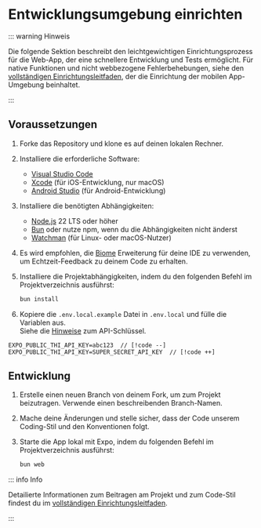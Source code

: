 # Entwicklungsumgebung einrichten

::: warning Hinweis

Die folgende Sektion beschreibt den leichtgewichtigen Einrichtungsprozess für die Web-App, der eine schnellere Entwicklung und Tests ermöglicht.
Für native Funktionen und nicht webbezogene Fehlerbehebungen, siehe den [vollständigen Einrichtungsleitfaden](/app/setup), der die Einrichtung der mobilen App-Umgebung beinhaltet.

:::

## Voraussetzungen

1. Forke das Repository und klone es auf deinen lokalen Rechner.
2. Installiere die erforderliche Software:

   - [Visual Studio Code](https://code.visualstudio.com/)
   - [Xcode](https://apps.apple.com/us/app/xcode/id497799835?mt=12) (für iOS-Entwicklung, nur macOS)
   - [Android Studio](https://developer.android.com/studio) (für Android-Entwicklung)

3. Installiere die benötigten Abhängigkeiten:

   - [Node.js](https://nodejs.org/en/) 22 LTS oder höher
   - [Bun](https://bun.sh) oder nutze npm, wenn du die Abhängigkeiten nicht änderst
   - [Watchman](https://facebook.github.io/watchman/docs/install) (für Linux- oder macOS-Nutzer)

4. Es wird empfohlen, die [Biome](https://marketplace.visualstudio.com/items?itemName=biomejs.biome) Erweiterung für deine IDE zu verwenden, um Echtzeit-Feedback zu deinem Code zu erhalten.

5. Installiere die Projektabhängigkeiten, indem du den folgenden Befehl im Projektverzeichnis ausführst:

   ```sh
   bun install
   ```

6. Kopiere die `.env.local.example` Datei in `.env.local` und fülle die Variablen aus.
   \
   Siehe die [Hinweise](/app/contribute#entwickler) zum API-Schlüssel.

```env
EXPO_PUBLIC_THI_API_KEY=abc123  // [!code --]
EXPO_PUBLIC_THI_API_KEY=SUPER_SECRET_API_KEY  // [!code ++]
```

## Entwicklung

1. Erstelle einen neuen Branch von deinem Fork, um zum Projekt beizutragen. Verwende einen beschreibenden Branch-Namen.
2. Mache deine Änderungen und stelle sicher, dass der Code unserem Coding-Stil und den Konventionen folgt.
3. Starte die App lokal mit Expo, indem du folgenden Befehl im Projektverzeichnis ausführst:

   ```sh
   bun web
   ```

::: info Info

Detailierte Informationen zum Beitragen am Projekt und zum Code-Stil findest du im
[vollständigen Einrichtungsleitfaden](/app/setup#anderungen-commiten).

:::
